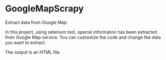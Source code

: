 # GoogleMapScrapy
Extract data from Google Map

In this project, using selenium tool, special information has been extracted from Google Map service. You can customize the code and change the data you want to extract.

The output is an HTML file.
